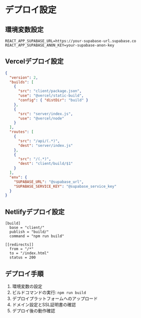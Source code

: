 # デプロイ設定

## 環境変数設定
```
REACT_APP_SUPABASE_URL=https://your-supabase-url.supabase.co
REACT_APP_SUPABASE_ANON_KEY=your-supabase-anon-key
```

## Vercelデプロイ設定
```json
{
  "version": 2,
  "builds": [
    {
      "src": "client/package.json",
      "use": "@vercel/static-build",
      "config": { "distDir": "build" }
    },
    {
      "src": "server/index.js",
      "use": "@vercel/node"
    }
  ],
  "routes": [
    {
      "src": "/api/(.*)",
      "dest": "server/index.js"
    },
    {
      "src": "/(.*)",
      "dest": "client/build/$1"
    }
  ],
  "env": {
    "SUPABASE_URL": "@supabase_url",
    "SUPABASE_SERVICE_KEY": "@supabase_service_key"
  }
}
```

## Netlifyデプロイ設定
```
[build]
  base = "client/"
  publish = "build/"
  command = "npm run build"

[[redirects]]
  from = "/*"
  to = "/index.html"
  status = 200
```

## デプロイ手順
1. 環境変数の設定
2. ビルドコマンドの実行: `npm run build`
3. デプロイプラットフォームへのアップロード
4. ドメイン設定とSSL証明書の確認
5. デプロイ後の動作確認
